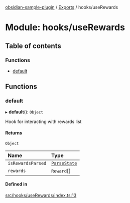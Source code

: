 [obsidian-sample-plugin](../README.md) / [Exports](../modules.md) / hooks/useRewards

# Module: hooks/useRewards

## Table of contents

### Functions

- [default](hooks_useRewards.md#default)

## Functions

### default

▸ **default**(): `Object`

Hook for interacting with rewards list

#### Returns

`Object`

| Name | Type |
| :------ | :------ |
| `isRewardsParsed` | [`ParseState`](hooks_types.md#parsestate) |
| `rewards` | `Reward`[] |

#### Defined in

[src/hooks/useRewards/index.ts:13](https://github.com/dromse/personal-grind-manager/blob/781019d/src/hooks/useRewards/index.ts#L13)
